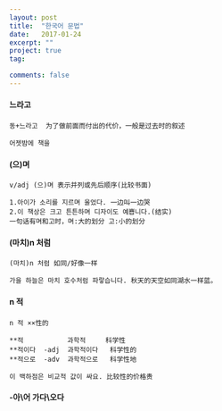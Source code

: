 ```yaml
---
layout: post
title:  "한국어 문법"
date:   2017-01-24
excerpt: ""
project: true
tag:

comments: false
---
```


#### 느라고

```
동+느라고  为了做前面而付出的代价，一般是过去时的叙述

어젯밤에 책을 

```

#### (으)며

```
v/adj (으)며 表示并列或先后顺序(比较书面)

1.아이가 소리를 지르며 울었다. 一边叫一边哭
2.이 책상은 크고 튼튼하며 디자이도 예쁩니다.(结实) 
一句话有며和고时，며:大的划分 고:小的划分

```

#### (마치)n 처럼

```
(마치)n 처럼 如同/好像一样

가을 하늘은 마치 호수처럼 파랗습니다. 秋天的天空如同湖水一样蓝。
```

#### n 적

```
n 적 ××性的

**적           과학적     科学性
**적이다  -adj  과학적이다   科学性的
**적으로  -adv  과학적으로   科学性地

이 백하점은 비교적 값이 싸요. 比较性的价格贵
```

#### -아\어 가다\오다

```

```








